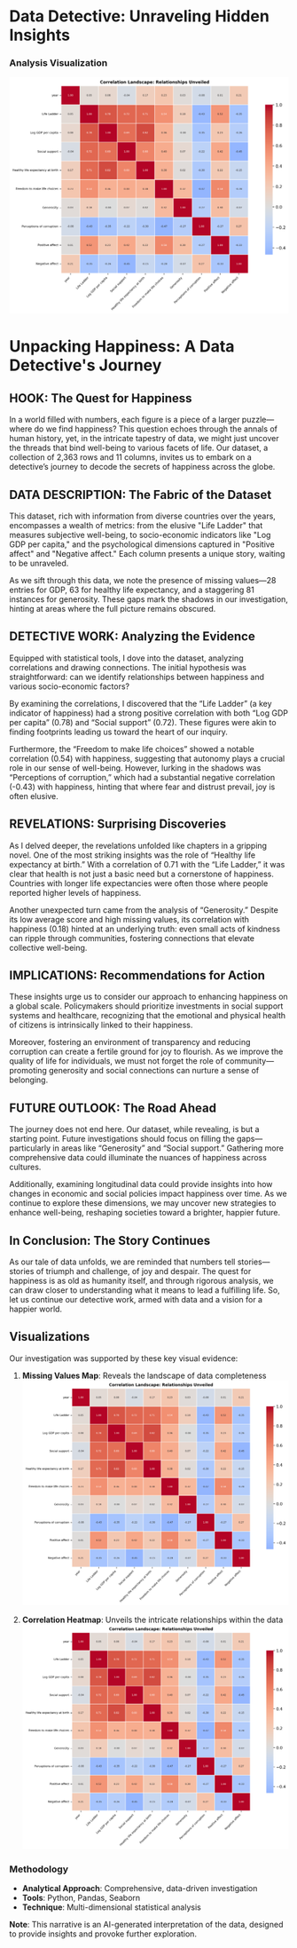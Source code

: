# Data Detective: Unraveling Hidden Insights

### Analysis Visualization
![Analysis Visualization](analysis_visualization.png)

# Unpacking Happiness: A Data Detective's Journey

## HOOK: The Quest for Happiness

In a world filled with numbers, each figure is a piece of a larger puzzle—where do we find happiness? This question echoes through the annals of human history, yet, in the intricate tapestry of data, we might just uncover the threads that bind well-being to various facets of life. Our dataset, a collection of 2,363 rows and 11 columns, invites us to embark on a detective’s journey to decode the secrets of happiness across the globe.

## DATA DESCRIPTION: The Fabric of the Dataset

This dataset, rich with information from diverse countries over the years, encompasses a wealth of metrics: from the elusive "Life Ladder" that measures subjective well-being, to socio-economic indicators like "Log GDP per capita," and the psychological dimensions captured in "Positive affect" and "Negative affect." Each column presents a unique story, waiting to be unraveled.

As we sift through this data, we note the presence of missing values—28 entries for GDP, 63 for healthy life expectancy, and a staggering 81 instances for generosity. These gaps mark the shadows in our investigation, hinting at areas where the full picture remains obscured. 

## DETECTIVE WORK: Analyzing the Evidence

Equipped with statistical tools, I dove into the dataset, analyzing correlations and drawing connections. The initial hypothesis was straightforward: can we identify relationships between happiness and various socio-economic factors?

By examining the correlations, I discovered that the “Life Ladder” (a key indicator of happiness) had a strong positive correlation with both “Log GDP per capita” (0.78) and “Social support” (0.72). These figures were akin to finding footprints leading us toward the heart of our inquiry. 

Furthermore, the “Freedom to make life choices” showed a notable correlation (0.54) with happiness, suggesting that autonomy plays a crucial role in our sense of well-being. However, lurking in the shadows was “Perceptions of corruption,” which had a substantial negative correlation (-0.43) with happiness, hinting that where fear and distrust prevail, joy is often elusive.

## REVELATIONS: Surprising Discoveries

As I delved deeper, the revelations unfolded like chapters in a gripping novel. One of the most striking insights was the role of “Healthy life expectancy at birth.” With a correlation of 0.71 with the “Life Ladder,” it was clear that health is not just a basic need but a cornerstone of happiness. Countries with longer life expectancies were often those where people reported higher levels of happiness.

Another unexpected turn came from the analysis of “Generosity.” Despite its low average score and high missing values, its correlation with happiness (0.18) hinted at an underlying truth: even small acts of kindness can ripple through communities, fostering connections that elevate collective well-being.

## IMPLICATIONS: Recommendations for Action

These insights urge us to consider our approach to enhancing happiness on a global scale. Policymakers should prioritize investments in social support systems and healthcare, recognizing that the emotional and physical health of citizens is intrinsically linked to their happiness. 

Moreover, fostering an environment of transparency and reducing corruption can create a fertile ground for joy to flourish. As we improve the quality of life for individuals, we must not forget the role of community—promoting generosity and social connections can nurture a sense of belonging.

## FUTURE OUTLOOK: The Road Ahead

The journey does not end here. Our dataset, while revealing, is but a starting point. Future investigations should focus on filling the gaps—particularly in areas like “Generosity” and “Social support.” Gathering more comprehensive data could illuminate the nuances of happiness across cultures.

Additionally, examining longitudinal data could provide insights into how changes in economic and social policies impact happiness over time. As we continue to explore these dimensions, we may uncover new strategies to enhance well-being, reshaping societies toward a brighter, happier future.

## In Conclusion: The Story Continues

As our tale of data unfolds, we are reminded that numbers tell stories—stories of triumph and challenge, of joy and despair. The quest for happiness is as old as humanity itself, and through rigorous analysis, we can draw closer to understanding what it means to lead a fulfilling life. So, let us continue our detective work, armed with data and a vision for a happier world.

## Visualizations

Our investigation was supported by these key visual evidence:

1. **Missing Values Map**: Reveals the landscape of data completeness
   ![Missing Values Analysis](analysis_visualization.png)

2. **Correlation Heatmap**: Unveils the intricate relationships within the data
   ![Correlation Insights](analysis_visualization.png)

### Methodology

- **Analytical Approach**: Comprehensive, data-driven investigation
- **Tools**: Python, Pandas, Seaborn
- **Technique**: Multi-dimensional statistical analysis

**Note**: This narrative is an AI-generated interpretation of the data, designed to provide insights and provoke further exploration.

